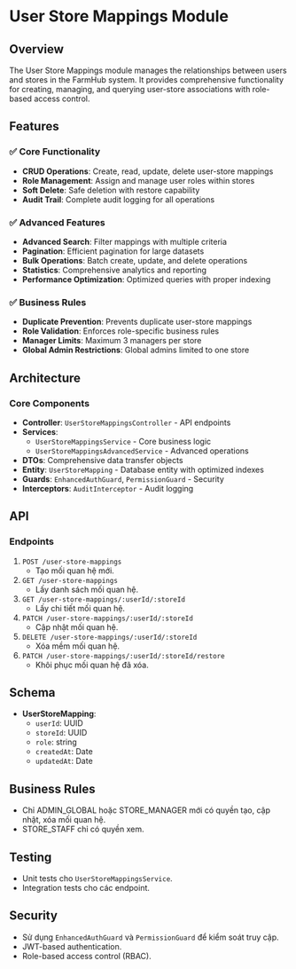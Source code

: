 # User Store Mappings Module

## Overview

The User Store Mappings module manages the relationships between users and stores in the FarmHub system. It provides comprehensive functionality for creating, managing, and querying user-store associations with role-based access control.

## Features

### ✅ Core Functionality

- **CRUD Operations**: Create, read, update, delete user-store mappings
- **Role Management**: Assign and manage user roles within stores
- **Soft Delete**: Safe deletion with restore capability
- **Audit Trail**: Complete audit logging for all operations

### ✅ Advanced Features

- **Advanced Search**: Filter mappings with multiple criteria
- **Pagination**: Efficient pagination for large datasets
- **Bulk Operations**: Batch create, update, and delete operations
- **Statistics**: Comprehensive analytics and reporting
- **Performance Optimization**: Optimized queries with proper indexing

### ✅ Business Rules

- **Duplicate Prevention**: Prevents duplicate user-store mappings
- **Role Validation**: Enforces role-specific business rules
- **Manager Limits**: Maximum 3 managers per store
- **Global Admin Restrictions**: Global admins limited to one store

## Architecture

### Core Components

- **Controller**: `UserStoreMappingsController` - API endpoints
- **Services**:
  - `UserStoreMappingsService` - Core business logic
  - `UserStoreMappingsAdvancedService` - Advanced operations
- **DTOs**: Comprehensive data transfer objects
- **Entity**: `UserStoreMapping` - Database entity with optimized indexes
- **Guards**: `EnhancedAuthGuard`, `PermissionGuard` - Security
- **Interceptors**: `AuditInterceptor` - Audit logging

## API

### Endpoints

1. `POST /user-store-mappings`
   - Tạo mối quan hệ mới.
2. `GET /user-store-mappings`
   - Lấy danh sách mối quan hệ.
3. `GET /user-store-mappings/:userId/:storeId`
   - Lấy chi tiết mối quan hệ.
4. `PATCH /user-store-mappings/:userId/:storeId`
   - Cập nhật mối quan hệ.
5. `DELETE /user-store-mappings/:userId/:storeId`
   - Xóa mềm mối quan hệ.
6. `PATCH /user-store-mappings/:userId/:storeId/restore`
   - Khôi phục mối quan hệ đã xóa.

## Schema

- **UserStoreMapping**:
  - `userId`: UUID
  - `storeId`: UUID
  - `role`: string
  - `createdAt`: Date
  - `updatedAt`: Date

## Business Rules

- Chỉ ADMIN_GLOBAL hoặc STORE_MANAGER mới có quyền tạo, cập nhật, xóa mối quan hệ.
- STORE_STAFF chỉ có quyền xem.

## Testing

- Unit tests cho `UserStoreMappingsService`.
- Integration tests cho các endpoint.

## Security

- Sử dụng `EnhancedAuthGuard` và `PermissionGuard` để kiểm soát truy cập.
- JWT-based authentication.
- Role-based access control (RBAC).

